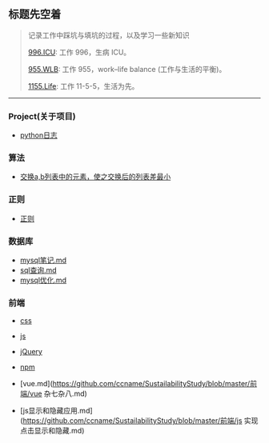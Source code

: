 ## 标题先空着
> 记录工作中踩坑与填坑的过程，以及学习一些新知识
>
> [996.ICU](https://github.com/996icu/996.ICU): 工作 996，生病 ICU。
>
> [955.WLB](https://github.com/formulahendry/955.WLB): 工作 955，work–life balance (工作与生活的平衡)。
>
> [1155.Life](https://github.com/formulahendry/1155.Life): 工作 11-5-5，生活为先。

***

### Project(关于项目)

- [python日志](https://github.com/ccname/SustailabilityStudy/blob/master/Project/python%20%E6%97%A5%E5%BF%97.md)

### 算法

- [交换a,b列表中的元素，使之交换后的列表差最小](https://github.com/ccname/SustailabilityStudy/blob/master/%E7%AE%97%E6%B3%95/python%20%E9%80%9A%E8%BF%87%E4%BA%A4%E6%8D%A2a%2Cb%E5%88%97%E8%A1%A8%E4%B8%AD%E7%9A%84%E5%85%83%E7%B4%A0%EF%BC%8C%E4%BD%BF%E4%B9%8B%E4%BA%A4%E6%8D%A2%E5%90%8E%E7%9A%84%E5%88%97%E8%A1%A8%E5%B7%AE%E6%9C%80%E5%B0%8F.md)

### 正则

- [正则](https://github.com/ccname/SustailabilityStudy/blob/master/%E6%AD%A3%E5%88%99/re.md)

### 数据库

- [mysql笔记.md](https://github.com/ccname/SustailabilityStudy/blob/master/数据库/mysql笔记.md)
- [sql查询.md](https://github.com/ccname/SustailabilityStudy/blob/master/数据库/sql查询.md)
- [mysql优化.md](https://github.com/ccname/SustailabilityStudy/blob/master/数据库/优化.md)

### 前端

- [css](https://github.com/ccname/SustailabilityStudy/blob/master/%E5%89%8D%E7%AB%AF/css.md)
- [js](https://github.com/ccname/SustailabilityStudy/blob/master/%E5%89%8D%E7%AB%AF/js.md)
- [jQuery](https://github.com/ccname/SustailabilityStudy/blob/master/%E5%89%8D%E7%AB%AF/jQuery.md)

- [npm](https://github.com/ccname/SustailabilityStudy/blob/master/%E5%89%8D%E7%AB%AF/npm.md)
- [vue.md](https://github.com/ccname/SustailabilityStudy/blob/master/前端/vue 杂七杂八.md)
- [js显示和隐藏应用.md](https://github.com/ccname/SustailabilityStudy/blob/master/前端/js 实现点击显示和隐藏.md)

